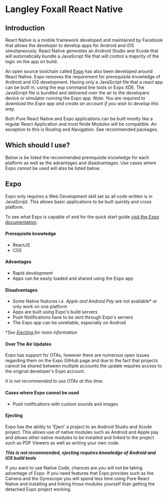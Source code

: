 # Langley Foxall React Native

## Introduction
React Native is a mobile framework developed and maintained by Facebook that allows the developer to develop apps for Android and iOS simultaneously. React Native generates an Android Studio and Xcode that will automatically bundle a JavaScript file that will control a majority of the logic on the app on build.

An open source toolchain called [Expo](https://expo.io) has also been developed around React Native. Expo removes the requirement for prerequisite knowledge of Android and iOS development. Having only a JavaScript file that a react app can be built in, using the exp command line tools or Expo XDE. The JavaScript file is bundled and delivered over the air to the developers device or simulator running the Expo app. *Note: You are required to download the Expo app and create an account if you wish to develop this way.*

Both Pure React Native and Expo applications can be built mostly like a regular React Application and most Node Modules will be compatible. An exception to this is Routing and Navigation. See recommended packages.

## Which should I use? ##

Below is be listed the recommended prerequisite knowledge for each platform as well as the advantages and disadvantages. Use cases where Expo cannot be used will also be listed below.

## Expo ##
Expo only requires a Web Development skill set as all code written is in JavaScript. This allows basic applications to be built quickly and cross platform.

To see what Expo is capable of and for the quick start guide [visit the Expo documentation](https://docs.expo.io/versions/v29.0.0/sdk).

#### Prerequisite knowledge

   * ReactJS
   * CSS

#### Advantages

   * Rapid development
   * Apps can be easily loaded and shared using the Expo app

#### Disadvantages

   * Some Native features *i.e. Apple and Android Pay* are not available* or only work on one platform
   * Apps are built using Expo's build servers
   * Push Notifications have to be sent through Expo's servers
   * The Expo app can be unreliable, especially on Android

**See [Ejecting](#ejecting) for more information*

#### Over The Air Updates
Expo has support for OTAs, however there are numerous open issues regarding them on the Expo GitHub page and due to the fact that projects cannot be shared between multiple accounts the update requires access to the original developer's Expo account.

*It is not recommended to use OTAs at this time.*

#### Cases where Expo cannot be used
   * Push notifications with custom sounds and images 

#### Ejecting
Expo has the ability to 'Eject' a project to an Android Studio and Xcode project. This allows use of native modules such as Android and Apple pay and allows other native modules to be installed and linked to the project such as PDF Viewers as well as writing your own code.

***This is not recommended, ejecting requires knowledge of Android and iOS build tools***

If you want to use Native Code, chances are you will not be taking advantage of Expo. If you need features that Expo provides such as the Camera and the Gyroscope you will spend less time using Pure React Native and installing and linking those modules yourself than getting the detached Expo project working.